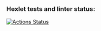 ### Hexlet tests and linter status:
[![Actions Status](https://github.com/yesdim/frontend-project-46/actions/workflows/hexlet-check.yml/badge.svg)](https://github.com/yesdim/frontend-project-46/actions)